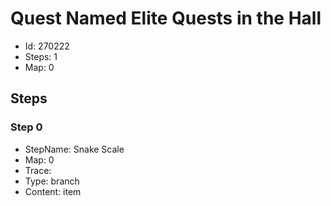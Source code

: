 # Quest Named Elite Quests in the Hall

- Id: 270222
- Steps: 1
- Map: 0

## Steps

### Step 0
- StepName:  Snake Scale
- Map:  0
- Trace:  
- Type:  branch
- Content:  item


